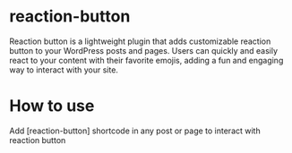 # reaction-button
Reaction button is a lightweight plugin that adds customizable reaction button to your WordPress posts and pages. Users can quickly and easily react to your content with their favorite emojis, adding a fun and engaging way to interact with your site.
# How to use
Add [reaction-button] shortcode in any post or page to interact with reaction button
